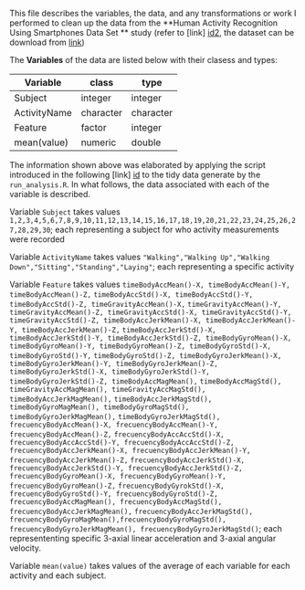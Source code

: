 This file describes the variables, the data, and any transformations or work I performed to clean up the data from the **Human Activity Recognition Using Smartphones Data Set ** study (refer to [link] [id2], the dataset can be download from [link][id3])


The **Variables** of the data are listed below with their clasess and types:


Variable |    class  |    type
---------|-----------|--------                 
Subject  |  integer  | integer
ActivityName |character  |character
Feature|   factor | integer
mean(value) |  numeric  |  double


The information shown above was elaborated by applying the script introduced in the following [link] [id] to the tidy data generate by the `run_analysis.R`. In what follows, the data associated with each of the variable is described.


Variable `Subject` takes values `1,2,3,4,5,6,7,8,9,10,11,12,13,14,15,16,17,18,19,20,21,22,23,24,25,26,27,28,29,30`; 
each representing a subject for who activity measurements were recorded


Variable `ActivityName` takes values `"Walking","Walking Up","Walking Down","Sitting","Standing","Laying"`; each representing a specific activity


Variable `Feature` takes values `timeBodyAccMean()-X, timeBodyAccMean()-Y, timeBodyAccMean()-Z,` `timeBodyAccStd()-X, timeBodyAccStd()-Y, timeBodyAccStd()-Z, timeGravityAccMean()-X,` `timeGravityAccMean()-Y, timeGravityAccMean()-Z, timeGravityAccStd()-X, timeGravityAccStd()-Y,` `timeGravityAccStd()-Z, timeBodyAccJerkMean()-X, timeBodyAccJerkMean()-Y, timeBodyAccJerkMean()-Z,` `timeBodyAccJerkStd()-X, timeBodyAccJerkStd()-Y, timeBodyAccJerkStd()-Z, timeBodyGyroMean()-X,` `timeBodyGyroMean()-Y, timeBodyGyroMean()-Z, timeBodyGyroStd()-X, timeBodyGyroStd()-Y,` `timeBodyGyroStd()-Z, timeBodyGyroJerkMean()-X, timeBodyGyroJerkMean()-Y, timeBodyGyroJerkMean()-Z,` `timeBodyGyroJerkStd()-X, timeBodyGyroJerkStd()-Y, timeBodyGyroJerkStd()-Z, timeBodyAccMagMean(),` `timeBodyAccMagStd(), timeGravityAccMagMean(), timeGravityAccMagStd(), timeBodyAccJerkMagMean(),` `timeBodyAccJerkMagStd(), timeBodyGyroMagMean(), timeBodyGyroMagStd(), timeBodyGyroJerkMagMean(),` `timeBodyGyroJerkMagStd(), frecuencyBodyAccMean()-X, frecuencyBodyAccMean()-Y, frecuencyBodyAccMean()-Z,` `frecuencyBodyAccAccStd()-X, frecuencyBodyAccAccStd()-Y, frecuencyBodyAccAccStd()-Z,` `frecuencyBodyAccJerkMean()-X, frecuencyBodyAccJerkMean()-Y, frecuencyBodyAccJerkMean()-Z,`
`frecuencyBodyAccJerkStd()-X, frecuencyBodyAccJerkStd()-Y, frecuencyBodyAccJerkStd()-Z,` `frecuencyBodyGyroMean()-X, frecuencyBodyGyroMean()-Y, frecuencyBodyGyroMean()-Z,` `frecuencyBodyGyrokStd()-X, frecuencyBodyGyroStd()-Y, frecuencyBodyGyroStd()-Z,` `frecuencyBodyAccMagMean(), frecuencyBodyAccMagStd(), frecuencyBodyAccJerkMagMean(),` `frecuencyBodyAccJerkMagStd(), frecuencyBodyGyroMagMean(),frecuencyBodyGyroMagStd(),`
`frecuencyBodyGyroJerkMagMean(), frecuencyBodyGyroJerkMagStd()`; each represententing specific 3-axial linear acceleration and 3-axial angular velocity.

Variable `mean(value)` takes values of the average of each variable for each activity and each subject.



[id]: http://r.789695.n4.nabble.com/variable-labels-to-accompany-data-frame-td813131.html "link1"
[id2]: http://archive.ics.uci.edu/ml/datasets/Human+Activity+Recognition+Using+Smartphones "link2"
[id3]: https://d396qusza40orc.cloudfront.net/getdata%2Fprojectfiles%2FUCI%20HAR%20Dataset.zip "link3"
